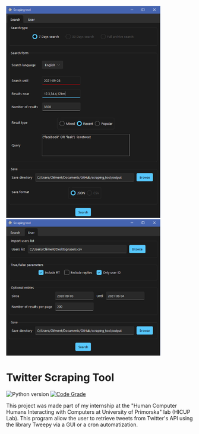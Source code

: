 <p float="left">
  <img src="https://github.com/Wazzabeee/scraping_tool/blob/main/src/images/screenshots/search_tab.PNG" width="415" />
  <img src="https://github.com/Wazzabeee/scraping_tool/blob/main/src/images/screenshots/user_tab.PNG" width="415" /> 
</p>

# Twitter Scraping Tool
 
![Python version](https://img.shields.io/badge/Python-3.8-blue)
[![Code Grade](https://www.code-inspector.com/project/29438/score/svg)](https://frontend.code-inspector.com/project/29438/dashboard)

This project was made part of my internship at the "Human Computer Humans Interacting with Computers at University of Primorska" lab (HICUP Lab).
This program allow the user to retrieve tweets from Twitter's API using the library Tweepy via a GUI or a cron automatization.
